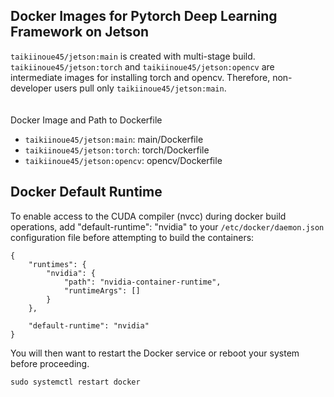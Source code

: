 ## Docker Images for Pytorch Deep Learning Framework on Jetson

`taikiinoue45/jetson:main` is created with multi-stage build. `taikiinoue45/jetson:torch` and `taikiinoue45/jetson:opencv` are intermediate images for installing torch and opencv. Therefore, non-developer users pull only `taikiinoue45/jetson:main`.  
<br>
<br>
Docker Image and Path to Dockerfile  
- `taikiinoue45/jetson:main`: main/Dockerfile
- `taikiinoue45/jetson:torch`: torch/Dockerfile
- `taikiinoue45/jetson:opencv`: opencv/Dockerfile


## Docker Default Runtime
To enable access to the CUDA compiler (nvcc) during docker build operations, add "default-runtime": "nvidia" to your `/etc/docker/daemon.json` configuration file before attempting to build the containers:
```
{
    "runtimes": {
        "nvidia": {
            "path": "nvidia-container-runtime",
            "runtimeArgs": []
        }
    },

    "default-runtime": "nvidia"
}
```

You will then want to restart the Docker service or reboot your system before proceeding.
```
sudo systemctl restart docker
```
